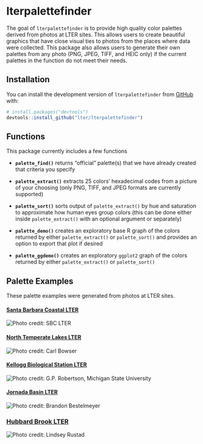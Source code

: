 
<!-- README.md is generated from README.Rmd. Please edit that file -->

# lterpalettefinder

<!-- badges: start -->
<!-- badges: end -->

The goal of `lterpalettefinder` is to provide high quality color
palettes derived from photos at LTER sites. This allows users to create
beautiful graphics that have close visual ties to photos from the places
where data were collected. This package also allows users to generate
their own palettes from any photo (PNG, JPEG, TIFF, and HEIC only) if
the current palettes in the function do not meet their needs.

## Installation

You can install the development version of `lterpalettefinder` from
[GitHub](https://github.com/) with:

``` r
# install.packages("devtools")
devtools::install_github("lter/lterpalettefinder")
```

## Functions

This package currently includes a few functions

-   **`palette_find()`** returns “official” palette(s) that we have
    already created that criteria you specify

-   **`palette_extract()`** extracts 25 colors’ hexadecimal codes from a
    picture of your choosing (only PNG, TIFF, and JPEG formats are
    currently supported)

-   **`palette_sort()`** sorts output of `palette_extract()` by hue and
    saturation to approximate how human eyes group colors (this can be
    done either inside `palette_extract()` with an optional argument or
    separately)

-   **`palette_demo()`** creates an exploratory base R graph of the
    colors returned by either `palette_extract()` or `palette_sort()`
    and provides an option to export that plot if desired

-   **`palette_ggdemo()`** creates an exploratory `ggplot2` graph of the
    colors returned by either `palette_extract()` or `palette_sort()`

## Palette Examples

These palette examples were generated from photos at LTER sites.

#### [Santa Barbara Coastal LTER](https://sbclter.msi.ucsb.edu/)

![Photo credit: SBC
LTER](https://lternet.edu/wp-content/uploads/2022/05/sbc.png)

#### [North Temperate Lakes LTER](https://lter.limnology.wisc.edu/)

![Photo credit: Carl
Bowser](https://lternet.edu/wp-content/uploads/2022/05/ntl.png)

#### [Kellogg Biological Station LTER](https://lter.kbs.msu.edu/)

![Photo credit: G.P. Robertson, Michigan State
University](https://lternet.edu/wp-content/uploads/2022/05/kbs.png)

#### [Jornada Basin LTER](https://lter.jornada.nmsu.edu/)

![Photo credit: Brandon
Bestelmeyer](https://lternet.edu/wp-content/uploads/2022/05/jrn.png)

### [Hubbard Brook LTER](https://hubbardbrook.org/hubbard-brook-long-term-ecological-research-program)

![Photo credit: Lindsey
Rustad](https://lternet.edu/wp-content/uploads/2022/05/hbr.png)
